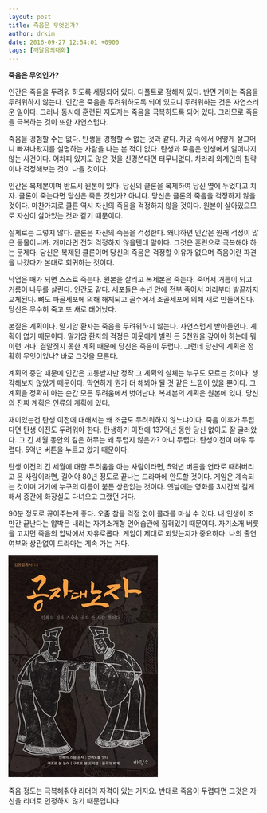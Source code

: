 ```yaml
---
layout: post
title: 죽음은 무엇인가?
author: drkim
date: 2016-09-27 12:54:01 +0900
tags: [깨달음의대화]
---
```

**죽음은 무엇인가?**

  


인간은 죽음을 두려워 하도록 세팅되어 있다. 디폴트로 정해져 있다. 반면 개미는 죽음을 두려워하지 않는다. 인간은 죽음을 두려워하도록 되어 있으니 두려워하는 것은 자연스러운 일이다. 그러나 동시에 훈련된 지도자는 죽음을 극복하도록 되어 있다. 그러므로 죽음을 극복하는 것이 또한 자연스럽다. 

  


죽음을 경험할 수는 없다. 탄생을 경험할 수 없는 것과 같다. 자궁 속에서 어떻게 살그머니 빠져나왔지를 설명하는 사람을 나는 본 적이 없다. 탄생과 죽음은 인생에서 일어나지 않는 사건이다. 어차피 있지도 않은 것을 신경쓴다면 터무니없다. 차라리 외계인의 침략이나 걱정해보는 것이 나을 것이다. 

  


인간은 복제본이며 반드시 원본이 있다. 당신의 클론을 복제하여 당신 옆에 두었다고 치자. 클론이 죽는다면 당신은 죽은 것인가? 아니다. 당신은 클론의 죽음을 걱정하지 않을 것이다. 마찬가지로 클론 역시 자신의 죽음을 걱정하지 않을 것이다. 원본이 살아있으므로 자신이 살아있는 것과 같기 때문이다. 

  


실제로는 그렇지 않다. 클론은 자신의 죽음을 걱정한다. 왜냐하면 인간은 원래 걱정이 많은 동물이니까. 개미라면 전혀 걱정하지 않을텐데 말이다. 그것은 훈련으로 극복해야 하는 문제다. 당신은 복제된 클론이며 당신의 죽음은 걱정할 이유가 없으며 죽음이란 파견을 나갔다가 본대로 회귀하는 것이다. 

  


낙엽은 때가 되면 스스로 죽는다. 원본을 살리고 복제본은 죽는다. 죽어서 거름이 되고 거름이 나무를 살린다. 인간도 같다. 세포들은 수년 안에 전부 죽어서 머리부터 발끝까지 교체된다. 뼈도 파골세포에 의해 해체되고 골수에서 조골세포에 의해 새로 만들어진다. 당신은 무수히 죽고 또 새로 태어났다. 

  


본질은 계획이다. 말기암 환자는 죽음을 두려워하지 않는다. 자연스럽게 받아들인다. 계획이 없기 때문이다. 말기암 환자의 걱정은 이웃에게 빌린 돈 5천원을 갚아야 하는데 뭐 이런 거다. 결말짓지 못한 계획 때문에 당신은 죽음이 두렵다. 그런데 당신의 계획은 정확히 무엇이었나? 바로 그것을 모른다. 

  


계획의 중단 때문에 인간은 고통받지만 정작 그 계획의 실체는 누구도 모르는 것이다. 생각해보지 않았기 때문이다. 막연하게 뭔가 더 해봐야 될 것 같은 느낌이 있을 뿐이다. 그 계획을 정확히 아는 순간 모든 두려움에서 벗어난다. 복제본의 계획은 원본에 있다. 당신의 진짜 계획은 인류의 계획에 있다. 

  


재미있는건 탄생 이전에 대해서는 왜 조금도 두려워하지 않느냐이다. 죽음 이후가 두렵다면 탄생 이전도 두려워야 한다. 탄생하기 이전에 137억년 동안 당신 없이도 잘 굴러왔다. 그 긴 세월 동안의 깊은 허무는 왜 두렵지 않은가? 아니 두렵다. 탄생이전이 매우 두렵다. 5억년 버튼을 누르고 왔기 때문이다. 

  


탄생 이전의 긴 세월에 대한 두려움을 아는 사람이라면, 5억년 버튼을 연타로 때려버리고 온 사람이라면, 길어야 80년 정도로 끝나는 드라마에 안도할 것이다. 게임은 계속되는 것이며 거기에 누구의 이름이 붙든 상관없는 것이다. 옛날에는 영화를 3시간씩 길게 해서 중간에 화장실도 다녀오고 그랬던 거다. 

  


90분 정도로 끊어주는게 좋다. 오줌 참을 걱정 없이 콜라를 마실 수 있다. 내 인생이 조만간 끝난다는 압박은 내라는 자기소개형 언어습관에 잡혀있기 때문이다. 자기소개 버릇을 고치면 죽음의 압박에서 자유로롭다. 게임이 제대로 되었는지가 중요하다. 나의 출연여부와 상관없이 드라마는 계속 가는 거다. 

  



![](/files/attach/images/198/236/757/555.jpg)   


  


죽음 정도는 극복해줘야 리더의 자격이 있는 거지요. 반대로 죽음이 두렵다면 그것은 자신을 리더로 인정하지 않기 때문입니다.